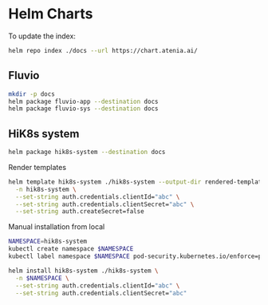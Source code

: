 # Helm Charts

To update the index:

```bash
helm repo index ./docs --url https://chart.atenia.ai/
```

## Fluvio

```bash
mkdir -p docs
helm package fluvio-app --destination docs
helm package fluvio-sys --destination docs
```

## HiK8s system

```bash
helm package hik8s-system --destination docs
```

Render templates

```bash
helm template hik8s-system ./hik8s-system --output-dir rendered-templates \
  -n hik8s-system \
  --set-string auth.credentials.clientId="abc" \
  --set-string auth.credentials.clientSecret="abc" \
  --set-string auth.createSecret=false
```

Manual installation from local

```bash
NAMESPACE=hik8s-system
kubectl create namespace $NAMESPACE
kubectl label namespace $NAMESPACE pod-security.kubernetes.io/enforce=privileged

helm install hik8s-system ./hik8s-system \
  -n $NAMESPACE \
  --set-string auth.credentials.clientId="abc" \
  --set-string auth.credentials.clientSecret="abc"
```
